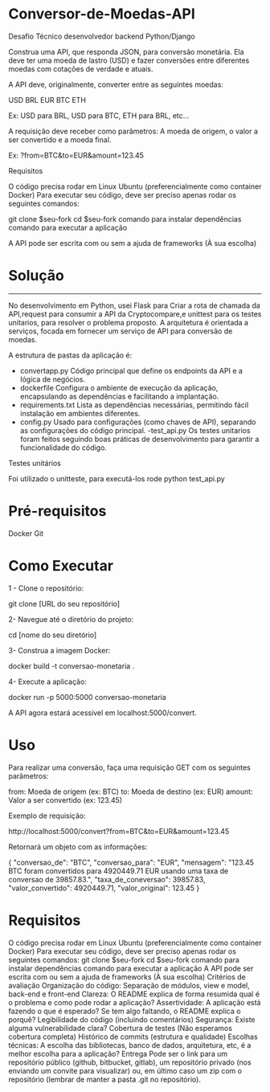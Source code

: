 # Conversor-de-Moedas-API

Desafio Técnico desenvolvedor backend Python/Django

Construa uma API, que responda JSON, para conversão monetária. Ela deve ter uma
moeda de lastro (USD) e fazer conversões entre diferentes moedas com cotações de
verdade e atuais.

A API deve, originalmente, converter entre as seguintes moedas:

USD
BRL
EUR
BTC
ETH

Ex: USD para BRL, USD para BTC, ETH para BRL, etc...

A requisição deve receber como parâmetros: A moeda de origem, o valor a ser
convertido e a moeda final.

Ex: ?from=BTC&to=EUR&amount=123.45

Requisitos

O código precisa rodar em Linux Ubuntu (preferencialmente como container Docker)
Para executar seu código, deve ser preciso apenas rodar os seguintes comandos:

git clone $seu-fork
cd $seu-fork
comando para instalar dependências
comando para executar a aplicação

A API pode ser escrita com ou sem a ajuda de frameworks (À sua escolha)

# Solução
___________________________________________________________________________________________________________________________________________________________________________________________________

No desenvolvimento em Python, usei Flask para Criar a rota de chamada da API,request para consumir a API da Cryptocompare,e unittest para os testes unitarios, para resolver o problema proposto. A arquitetura é orientada a serviços, focada em fornecer um serviço de API para conversão de moedas.

A estrutura de pastas da aplicação é:

- convertapp.py
Código principal que define os endpoints da API e a lógica de negócios.
- dockerfile
Configura o ambiente de execução da aplicação, encapsulando as dependências e facilitando a implantação.
- requirements.txt
Lista as dependências necessárias, permitindo fácil instalação em ambientes diferentes.
- config.py
Usado para configurações (como chaves de API), separando as configurações do código principal.
-test_api.py
Os testes unitarios foram feitos seguindo boas práticas de desenvolvimento para garantir a funcionalidade do código.

Testes unitários

Foi utilizado o unitteste, para executá-los rode  python test_api.py

# Pré-requisitos
Docker
Git

 # Como Executar

1 - Clone o repositório:

git clone [URL do seu repositório]

2- Navegue até o diretório do projeto:

cd [nome do seu diretório]

3- Construa a imagem Docker:

docker build -t conversao-monetaria .

4- Execute a aplicação:

docker run -p 5000:5000 conversao-monetaria

A API agora estará acessível em localhost:5000/convert.

# Uso

Para realizar uma conversão, faça uma requisição GET com os seguintes parâmetros:

from: Moeda de origem (ex: BTC)
to: Moeda de destino (ex: EUR)
amount: Valor a ser convertido (ex: 123.45)

Exemplo de requisição:

http://localhost:5000/convert?from=BTC&to=EUR&amount=123.45


Retornará um objeto com as informações:

{
  "conversao_de": "BTC",
  "conversao_para": "EUR",
  "mensagem": "123.45 BTC foram convertidos para 4920449.71 EUR usando uma taxa de conversao de 39857.83.",
  "taxa_de_coneversao": 39857.83,
  "valor_convertido": 4920449.71,
  "valor_original": 123.45
}

# Requisitos

O código precisa rodar em Linux Ubuntu (preferencialmente como container Docker)
Para executar seu código, deve ser preciso apenas rodar os seguintes comandos:
git clone $seu-fork
cd $seu-fork
comando para instalar dependências
comando para executar a aplicação
A API pode ser escrita com ou sem a ajuda de frameworks (À sua escolha)
Critérios de avaliação
Organização do código: Separação de módulos, view e model, back-end e front-end
Clareza: O README explica de forma resumida qual é o problema e como pode rodar
a aplicação?
Assertividade: A aplicação está fazendo o que é esperado? Se tem algo faltando, o
README explica o porquê?
Legibilidade do código (incluindo comentários)
Segurança: Existe alguma vulnerabilidade clara?
Cobertura de testes (Não esperamos cobertura completa)
Histórico de commits (estrutura e qualidade)
Escolhas técnicas: A escolha das bibliotecas, banco de dados, arquitetura, etc, é a
melhor escolha para a aplicação?
Entrega
Pode ser o link para um repositório público (github, bitbucket, gitlab), um repositório
privado (nos enviando um convite para visualizar) ou, em último caso um zip com o
repositório (lembrar de manter a pasta .git no repositório).
